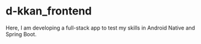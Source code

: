 # d-kkan_frontend
Here, I am developing a full-stack app to test my skills in Android Native and Spring Boot.
